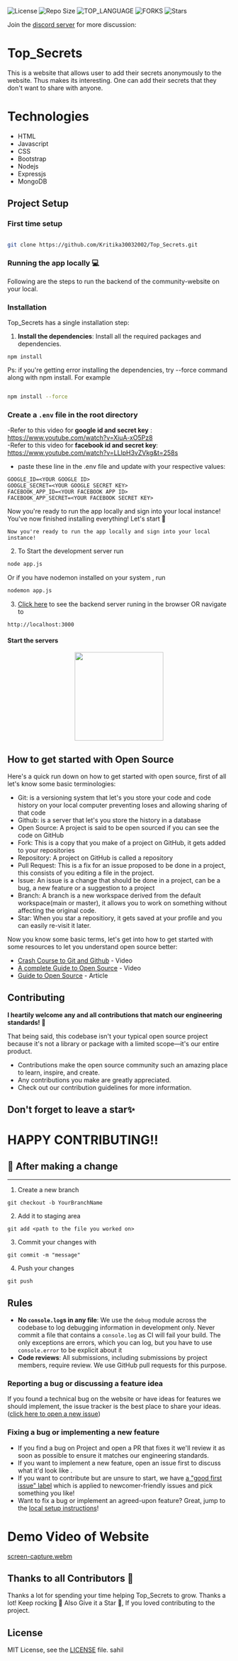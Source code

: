 
![License](https://img.shields.io/github/license/Kritika30032002/Top_Secrets.svg?style=for-the-badge) ![Repo Size](https://img.shields.io/github/languages/code-size/Kritika30032002/Top_Secrets.svg?style=for-the-badge) ![TOP_LANGUAGE](https://img.shields.io/github/languages/top/Kritika30032002/Top_Secrets.svg?style=for-the-badge) ![FORKS](https://img.shields.io/github/forks/Kritika30032002/Top_Secrets.svg?style=for-the-badge&social) ![Stars](https://img.shields.io/github/stars/Kritika30032002/Top_Secrets.svg?style=for-the-badge)

Join the [discord server](https://discord.gg/JdFsJPrayj) for more discussion: 

 # Top_Secrets
 This is a website that allows user to add their secrets anonymously to the website. Thus makes its interesting. One can add their secrets that they don't want to share with anyone.

 # Technologies
- HTML
- Javascript
- CSS
- Bootstrap
- Nodejs
- Expressjs
- MongoDB


## Project Setup

### First time setup

```sh

git clone https://github.com/Kritika30032002/Top_Secrets.git

```

### Running the app locally 💻

Following are the steps to run the backend of the community-website on your local.

### Installation

Top_Secrets has a single installation step:

1. **Install the dependencies**:
Install all the required packages and dependencies.
  ```node
  npm install
  ```
  Ps: if you're getting error installing the dependencies, try --force command along with npm install. For example

  ```sh

  npm install --force

  ```
### Create a `.env` file in the root directory

-Refer to this video for **google id and secret key** : https://www.youtube.com/watch?v=XiuA-xO5Pz8 
<br>
-Refer to this video for **facebook id and secret key**: https://www.youtube.com/watch?v=LLlpH3vZVkg&t=258s

- paste these line in the .env file and update with your respective values:
```
GOOGLE_ID=<YOUR GOOGLE ID>
GOOGLE_SECRET=<YOUR GOOGLE SECRET KEY>
FACEBOOK_APP_ID=<YOUR FACEBOOK APP ID>
FACEBOOK_APP_SECRET=<YOUR FACEBOOK SECRET KEY>
```

Now you're ready to run the app locally and sign into your local instance!
  You've now finished installing everything! Let's start :100:

    Now you're ready to run the app locally and sign into your local instance!

2. To Start the development server run

```sh
node app.js
```

Or if you have nodemon installed on your system , run
```sh
nodemon app.js
```


3. [Click here](http://localhost:3000) to see the backend server runing in the browser OR navigate to
  ```text
  http://localhost:3000
  ```

#### Start the servers


<div  align="center"><img  height="200px"  src="https://user-images.githubusercontent.com/77617189/192947926-37284128-9965-46a4-b29b-c75e47b2f76b.svg"  /></div>

## How to get started with Open Source

Here's a quick run down on how to get started with open source, first of all let's know some basic terminologies:

- Git: is a versioning system that let's you store your code and code history on your local computer preventing loses and allowing sharing of that code
- Github: is a server that let's you store the history in a database
- Open Source: A project is said to be open sourced if you can see the code on GitHub
- Fork: This is a copy that you make of a project on GitHub, it gets added to your repositories
- Repository: A project on GitHub is called a repository
- Pull Request: This is a fix for an issue proposed to be done in a project, this consists of you editing a file in the project.
- Issue: An issue is a change that should be done in a project, can be a bug, a new feature or a suggestion to a project
- Branch: A branch is a new workspace derived from the default workspace(main or master), it allows you to work on something without affecting the original code.
- Star: When you star a repositiory, it gets saved at your profile and you can easily re-visit it later.

Now you know some basic terms, let's get into how to get started with some resources to let you understand open source better:

- [Crash Course to Git and Github](https://www.youtube.com/watch?v=apGV9Kg7ics) - Video
- [A complete Guide to Open Source](https://www.youtube.com/watch?v=yzeVMecydCE) - Video
- [Guide to Open Source](https://www.freecodecamp.org/news/how-to-contribute-to-open-source-projects-beginners-guide/) - Article

## Contributing

**I heartily welcome any and all contributions that match our engineering standards! :raised_hands:**

That being said, this codebase isn't your typical open source project because it's not a library or package with a limited scope—it's our entire product.

* Contributions make the open source community such an amazing place to learn, inspire, and create.
* Any contributions you make are greatly appreciated.
* Check out our contribution guidelines for more information.


## Don't forget to leave a star✨
# HAPPY CONTRIBUTING!!



## 🥂 After making a change
---
1. Create a new branch
```
git checkout -b YourBranchName
```
2. Add it to staging area
```
git add <path to the file you worked on>
```
3. Commit your changes with
```
git commit -m "message"
```
4. Push your changes
```
git push
```

## Rules

- **No `console.log`s in any file**: We use the `debug` module across the codebase to log debugging information in development only. Never commit a file that contains a `console.log` as CI will fail your build. The only exceptions are errors, which you can log, but you have to use `console.error` to be explicit about it
- **Code reviews**: All submissions, including submissions by project members, require review. We use GitHub pull requests for this purpose.



### Reporting a bug or discussing a feature idea

If you found a technical bug on the website or have ideas for features we should implement, the issue tracker is the best place to share your ideas.  ([click here to open a new issue](https://github.com/Kritika30032002/Top_Secrets/issues))

### Fixing a bug or implementing a new feature

- If you find a bug on Project and open a PR that fixes it we'll review it as soon as possible to ensure it matches our engineering standards.
- If you want to implement a new feature, open an issue first to discuss what it'd look like .
- If you want to contribute but are unsure to start, we have [a "good first issue" label](https://github.com/Kritika30032002/Top_Secrets/contribute) which is applied to newcomer-friendly issues and pick something you like!
- Want to fix a bug or implement an agreed-upon feature? Great, jump to the [local setup instructions](#first-time-setup)!


# Demo Video of Website
[screen-capture.webm](https://user-images.githubusercontent.com/83400697/204582783-e3def69a-61f6-4421-972f-34134ec4528b.webm)


## Thanks to all Contributors 💪

Thanks a lot for spending your time helping Top_Secrets to grow. Thanks a lot! Keep rocking 🍻
Also Give it a Star 🌟, If you loved contributing to the project.


## License

MIT License, see the [LICENSE](./LICENSE) file.
sahil
